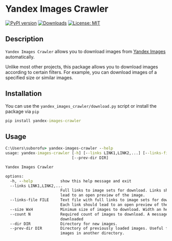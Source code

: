 # Yandex Images Crawler

[![PyPI version](https://badge.fury.io/py/yandex-images-crawler.svg)](https://pypi.python.org/pypi?:action=display&name=yandex-images-crawler)
[![Downloads](https://pepy.tech/badge/yandex-images-crawler)](https://pepy.tech/project/yandex-images-crawler)
[![License: MIT](https://img.shields.io/github/license/mashape/apistatus.svg)](https://opensource.org/licenses/MIT)

## Description

`Yandex Images Crawler` allows you to download images from [Yandex Images](https://yandex.com/images) automatically.

Unlike most other projects, this package allows you to download images according to certain filters. For example, you can download images of a specified size or similar images.

## Installation

You can use the `yandex_images_crawler/download.py` script or install the package via `pip`

```cmd
pip install yandex-images-crawler
```

## Usage

```cmd
C:\Users\suborofu> yandex-images-crawler --help
usage: yandex-images-crawler [-h] [--links LINK1,LINK2,...] [--links-file FILE] [--size WxH] [--count N] [--dir DIR]
                             [--prev-dir DIR]

Yandex Images Crawler

options:
  -h, --help            show this help message and exit
  --links LINK1,LINK2,...
                        Full links to image sets for download. Links should be separated by commas. Each link should
                        lead to an open preview of the image.
  --links-file FILE     Text file with full links to image sets for download. Links should be separated by newlines.
                        Each link should lead to an open preview of the image.
  --size WxH            Minimum size of images to download. Width an height should be separated by 'x'.
  --count N             Required count of images to download. A message appears if the desired number of images are
                        downloaded
  --dir DIR             Directory for new images.
  --prev-dir DIR        Directory of previously loaded images. Useful for skipping the loading of already separated
                        images in another directory.
```
